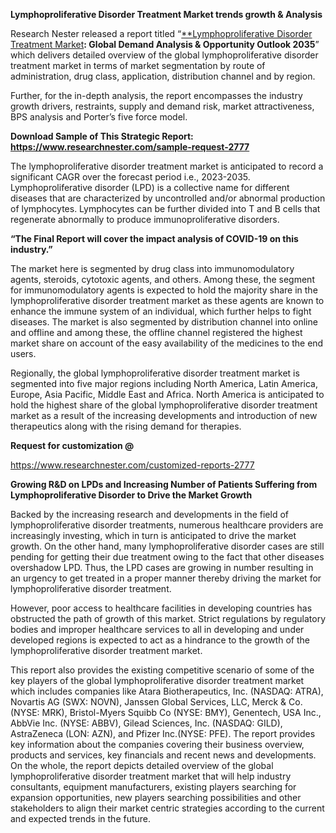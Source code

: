 ﻿**Lymphoproliferative Disorder Treatment Market trends growth & Analysis**

Research Nester released a report titled “[**Lymphoproliferative Disorder Treatment Market](https://www.researchnester.com/reports/lymphoproliferative-disorder-treatment-market/2777)**: Global Demand Analysis & Opportunity Outlook 2035**” which delivers detailed overview of the global lymphoproliferative disorder treatment market in terms of market segmentation by route of administration, drug class, application, distribution channel and by region.

Further, for the in-depth analysis, the report encompasses the industry growth drivers, restraints, supply and demand risk, market attractiveness, BPS analysis and Porter’s five force model. 

**Download Sample of This Strategic Report: <https://www.researchnester.com/sample-request-2777>**

The lymphoproliferative disorder treatment market is anticipated to record a significant CAGR over the forecast period i.e., 2023-2035. Lymphoproliferative disorder (LPD) is a collective name for different diseases that are characterized by uncontrolled and/or abnormal production of lymphocytes. Lymphocytes can be further divided into T and B cells that regenerate abnormally to produce immunoproliferative disorders. 

**“The Final Report will cover the impact analysis of COVID-19 on this industry.”**

The market here is segmented by drug class into immunomodulatory agents, steroids, cytotoxic agents, and others. Among these, the segment for immunomodulatory agents is expected to hold the majority share in the lymphoproliferative disorder treatment market as these agents are known to enhance the immune system of an individual, which further helps to fight diseases. The market is also segmented by distribution channel into online and offline and among these, the offline channel registered the highest market share on account of the easy availability of the medicines to the end users. 

Regionally, the global lymphoproliferative disorder treatment market is segmented into five major regions including North America, Latin America, Europe, Asia Pacific, Middle East and Africa. North America is anticipated to hold the highest share of the global lymphoproliferative disorder treatment market as a result of the increasing developments and introduction of new therapeutics along with the rising demand for therapies.

**Request for customization @**

<https://www.researchnester.com/customized-reports-2777> 

**Growing R&D on LPDs and Increasing Number of Patients Suffering from Lymphoproliferative Disorder to Drive the Market Growth**

Backed by the increasing research and developments in the field of lymphoproliferative disorder treatments, numerous healthcare providers are increasingly investing, which in turn is anticipated to drive the market growth. On the other hand, many lymphoproliferative disorder cases are still pending for getting their due treatment owing to the fact that other diseases overshadow LPD. Thus, the LPD cases are growing in number resulting in an urgency to get treated in a proper manner thereby driving the market for lymphoproliferative disorder treatment.

However, poor access to healthcare facilities in developing countries has obstructed the path of growth of this market. Strict regulations by regulatory bodies and improper healthcare services to all in developing and under developed regions is expected to act as a hindrance to the growth of the lymphoproliferative disorder treatment market.

This report also provides the existing competitive scenario of some of the key players of the global lymphoproliferative disorder treatment market which includes companies like Atara Biotherapeutics, Inc. (NASDAQ: ATRA), Novartis AG (SWX: NOVN), Janssen Global Services, LLC, Merck & Co. (NYSE: MRK), Bristol-Myers Squibb Co (NYSE: BMY), Genentech, USA Inc., AbbVie Inc. (NYSE: ABBV), Gilead Sciences, Inc. (NASDAQ: GILD), AstraZeneca (LON: AZN), and Pfizer Inc.(NYSE: PFE). The report provides key information about the companies covering their business overview, products and services, key financials and recent news and developments. On the whole, the report depicts detailed overview of the global lymphoproliferative disorder treatment market that will help industry consultants, equipment manufacturers, existing players searching for expansion opportunities, new players searching possibilities and other stakeholders to align their market centric strategies according to the current and expected trends in the future. 


